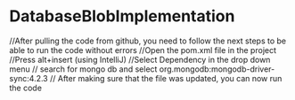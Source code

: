 # DatabaseBlobImplementation

//After pulling the code from github, you need to follow the next steps to be able to run the code without errors
//Open the pom.xml file in the project
//Press alt+insert (using IntelliJ)
//Select Dependency in the drop down menu
// search for mongo db and select org.mongodb:mongodb-driver-sync:4.2.3
// After making sure that the file was updated, you can now run the code 
